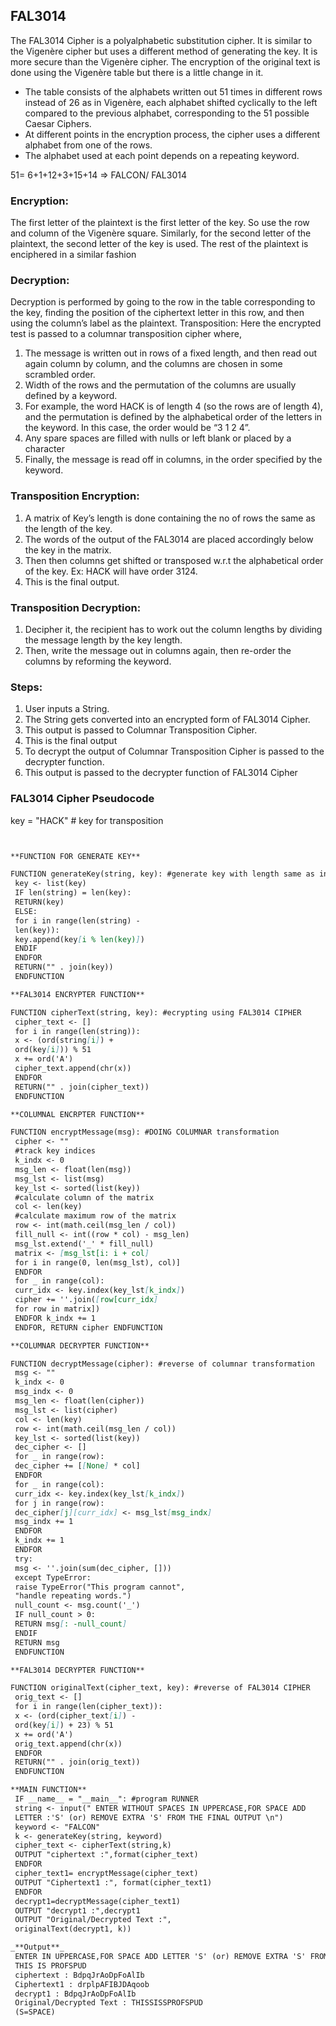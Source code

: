 ## FAL3014

The FAL3014 Cipher is a polyalphabetic substitution cipher. It is similar to the Vigenère cipher but uses a different method of generating the key. It is more secure than the Vigenère cipher.
The encryption of the original text is done using the Vigenère table but there is a little change in it.
- The table consists of the alphabets written out 51 times in different rows instead of 26 as in Vigenère, each alphabet shifted cyclically to the left compared to the previous
  alphabet, corresponding to the 51 possible Caesar Ciphers.
- At different points in the encryption process, the cipher uses a different alphabet from one of the rows.
- The alphabet used at each point depends on a repeating keyword.

51= 6+1+12+3+15+14 => FALCON/ FAL3014

### Encryption:
The first letter of the plaintext is the first letter of the key. So use the row and column of the Vigenère square. Similarly, for the second letter of the plaintext, the second letter of the key is used.
The rest of the plaintext is enciphered in a similar fashion


### Decryption:
Decryption is performed by going to the row in the table corresponding to the key, finding the position of the ciphertext letter in this row, and then using the column’s label as the plaintext.
Transposition: Here the encrypted test is passed to a columnar transposition cipher where,
1. The message is written out in rows of a fixed length, and then read out again column by column, and the columns are chosen in some scrambled order.
2. Width of the rows and the permutation of the columns are usually defined by a keyword.
3. For example, the word HACK is of length 4 (so the rows are of length 4), and the permutation is defined by the alphabetical order of the letters in the keyword. In this case,    the order would be “3 1 2 4”.
4. Any spare spaces are filled with nulls or left blank or placed by a character
5. Finally, the message is read off in columns, in the order specified by the keyword.

### Transposition Encryption:
1. A matrix of Key’s length is done containing the no of rows the same as the length of the key.
2. The words of the output of the FAL3014 are placed accordingly below the key in the matrix.
3. Then then columns get shifted or transposed w.r.t the alphabetical order of the key. Ex: HACK will have order 3124.
4. This is the final output.

### Transposition Decryption:
1. Decipher it, the recipient has to work out the column lengths by dividing the message length by the key length.
2. Then, write the message out in columns again, then re-order the columns by reforming the keyword.

### Steps:
1. User inputs a String.
2. The String gets converted into an encrypted form of FAL3014 Cipher.
3. This output is passed to Columnar Transposition Cipher.
4. This is the final output
5. To decrypt the output of Columnar Transposition Cipher is passed to the decrypter function.
6. This output is passed to the decrypter function of FAL3014 Cipher

### FAL3014 Cipher Pseudocode

key = "HACK" # key for transposition

```markdown


**FUNCTION FOR GENERATE KEY**

FUNCTION generateKey(string, key): #generate key with length same as input
 key <- list(key)
 IF len(string) = len(key):
 RETURN(key)
 ELSE:
 for i in range(len(string) -
 len(key)):
 key.append(key[i % len(key)])
 ENDIF
 ENDFOR
 RETURN("" . join(key))
 ENDFUNCTION

**FAL3014 ENCRYPTER FUNCTION**

FUNCTION cipherText(string, key): #ecrypting using FAL3014 CIPHER
 cipher_text <- []
 for i in range(len(string)):
 x <- (ord(string[i]) +
 ord(key[i])) % 51
 x += ord('A')
 cipher_text.append(chr(x))
 ENDFOR
 RETURN("" . join(cipher_text))
 ENDFUNCTION

**COLUMNAL ENCRPTER FUNCTION**

FUNCTION encryptMessage(msg): #DOING COLUMNAR transformation
 cipher <- ""
 #track key indices
 k_indx <- 0
 msg_len <- float(len(msg))
 msg_lst <- list(msg)
 key_lst <- sorted(list(key))
 #calculate column of the matrix
 col <- len(key)
 #calculate maximum row of the matrix
 row <- int(math.ceil(msg_len / col))
 fill_null <- int((row * col) - msg_len)
 msg_lst.extend('_' * fill_null)
 matrix <- [msg_lst[i: i + col]
 for i in range(0, len(msg_lst), col)]
 ENDFOR
 for _ in range(col):
 curr_idx <- key.index(key_lst[k_indx])
 cipher += ''.join([row[curr_idx]
 for row in matrix])
 ENDFOR k_indx += 1
 ENDFOR, RETURN cipher ENDFUNCTION

**COLUMNAR DECRYPTER FUNCTION**

FUNCTION decryptMessage(cipher): #reverse of columnar transformation
 msg <- ""
 k_indx <- 0
 msg_indx <- 0
 msg_len <- float(len(cipher))
 msg_lst <- list(cipher)
 col <- len(key)
 row <- int(math.ceil(msg_len / col))
 key_lst <- sorted(list(key))
 dec_cipher <- []
 for _ in range(row):
 dec_cipher += [[None] * col]
 ENDFOR
 for _ in range(col):
 curr_idx <- key.index(key_lst[k_indx])
 for j in range(row):
 dec_cipher[j][curr_idx] <- msg_lst[msg_indx]
 msg_indx += 1
 ENDFOR
 k_indx += 1
 ENDFOR
 try:
 msg <- ''.join(sum(dec_cipher, []))
 except TypeError:
 raise TypeError("This program cannot",
 "handle repeating words.")
 null_count <- msg.count('_')
 IF null_count > 0:
 RETURN msg[: -null_count]
 ENDIF
 RETURN msg
 ENDFUNCTION

**FAL3014 DECRYPTER FUNCTION**

FUNCTION originalText(cipher_text, key): #reverse of FAL3014 CIPHER
 orig_text <- []
 for i in range(len(cipher_text)):
 x <- (ord(cipher_text[i]) -
 ord(key[i]) + 23) % 51
 x += ord('A')
 orig_text.append(chr(x))
 ENDFOR
 RETURN("" . join(orig_text))
 ENDFUNCTION

**MAIN FUNCTION**
 IF __name__ = "__main__": #program RUNNER
 string <- input(" ENTER WITHOUT SPACES IN UPPERCASE,FOR SPACE ADD
 LETTER :'S' (or) REMOVE EXTRA 'S' FROM THE FINAL OUTPUT \n")
 keyword <- "FALCON"
 k <- generateKey(string, keyword)
 cipher_text <- cipherText(string,k)
 OUTPUT "ciphertext :",format(cipher_text)
 ENDFOR
 cipher_text1= encryptMessage(cipher_text)
 OUTPUT "Ciphertext1 :", format(cipher_text1)
 ENDFOR
 decrypt1=decryptMessage(cipher_text1)
 OUTPUT "decrypt1 :",decrypt1
 OUTPUT "Original/Decrypted Text :",
 originalText(decrypt1, k))

_**Output**_
 ENTER IN UPPERCASE,FOR SPACE ADD LETTER 'S' (or) REMOVE EXTRA 'S' FROM THE FINAL OUTPUT 
 THIS IS PROFSPUD
 ciphertext : BdpqJrAoDpFoAlIb
 Ciphertext1 : drplpAFIBJDAqoob
 decrypt1 : BdpqJrAoDpFoAlIb
 Original/Decrypted Text : THISSISSPROFSPUD
 (S=SPACE)
